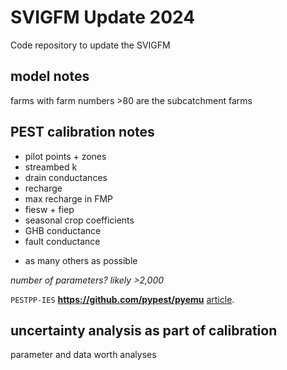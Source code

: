 # SVIGFM Update 2024


Code repository to update the SVIGFM


## model notes

farms with farm numbers >80 are the subcatchment farms

## PEST calibration notes
- pilot points + zones  
- streambed k  
- drain conductances
- recharge 
- max recharge in FMP
- fiesw + fiep
- seasonal crop coefficients
- GHB conductance
- fault conductance
+ as many others as possible


_number of parameters? likely >2,000_

`PESTPP-IES` 
**https://github.com/pypest/pyemu**
[article](https://www.sciencedirect.com/science/article/abs/pii/S1364815216305461?via%3Dihub).

## uncertainty analysis as part of calibration
 parameter and data worth analyses